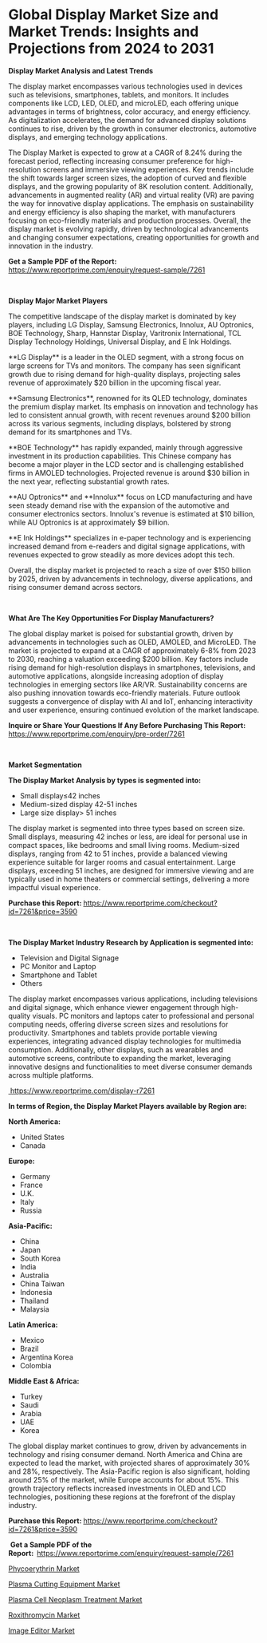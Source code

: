 <p><h1>Global Display Market Size and Market Trends: Insights and Projections from 2024 to 2031</h1></p><p><strong>Display Market Analysis and Latest Trends</strong></p>
<p><p>The display market encompasses various technologies used in devices such as televisions, smartphones, tablets, and monitors. It includes components like LCD, LED, OLED, and microLED, each offering unique advantages in terms of brightness, color accuracy, and energy efficiency. As digitalization accelerates, the demand for advanced display solutions continues to rise, driven by the growth in consumer electronics, automotive displays, and emerging technology applications.</p><p>The Display Market is expected to grow at a CAGR of 8.24% during the forecast period, reflecting increasing consumer preference for high-resolution screens and immersive viewing experiences. Key trends include the shift towards larger screen sizes, the adoption of curved and flexible displays, and the growing popularity of 8K resolution content. Additionally, advancements in augmented reality (AR) and virtual reality (VR) are paving the way for innovative display applications. The emphasis on sustainability and energy efficiency is also shaping the market, with manufacturers focusing on eco-friendly materials and production processes. Overall, the display market is evolving rapidly, driven by technological advancements and changing consumer expectations, creating opportunities for growth and innovation in the industry.</p></p>
<p><strong>Get a Sample PDF of the Report:&nbsp;</strong> <a href="https://www.reportprime.com/enquiry/request-sample/7261">https://www.reportprime.com/enquiry/request-sample/7261</a></p>
<p>&nbsp;</p>
<p><strong>Display Major Market Players</strong></p>
<p><p>The competitive landscape of the display market is dominated by key players, including LG Display, Samsung Electronics, Innolux, AU Optronics, BOE Technology, Sharp, Hannstar Display, Varitronix International, TCL Display Technology Holdings, Universal Display, and E Ink Holdings. </p><p>**LG Display** is a leader in the OLED segment, with a strong focus on large screens for TVs and monitors. The company has seen significant growth due to rising demand for high-quality displays, projecting sales revenue of approximately $20 billion in the upcoming fiscal year. </p><p>**Samsung Electronics**, renowned for its QLED technology, dominates the premium display market. Its emphasis on innovation and technology has led to consistent annual growth, with recent revenues around $200 billion across its various segments, including displays, bolstered by strong demand for its smartphones and TVs. </p><p>**BOE Technology** has rapidly expanded, mainly through aggressive investment in its production capabilities. This Chinese company has become a major player in the LCD sector and is challenging established firms in AMOLED technologies. Projected revenue is around $30 billion in the next year, reflecting substantial growth rates.</p><p>**AU Optronics** and **Innolux** focus on LCD manufacturing and have seen steady demand rise with the expansion of the automotive and consumer electronics sectors. Innolux's revenue is estimated at $10 billion, while AU Optronics is at approximately $9 billion.</p><p>**E Ink Holdings** specializes in e-paper technology and is experiencing increased demand from e-readers and digital signage applications, with revenues expected to grow steadily as more devices adopt this tech.</p><p>Overall, the display market is projected to reach a size of over $150 billion by 2025, driven by advancements in technology, diverse applications, and rising consumer demand across sectors.</p></p>
<p>&nbsp;</p>
<p><strong>What Are The Key Opportunities For Display Manufacturers?</strong></p>
<p><p>The global display market is poised for substantial growth, driven by advancements in technologies such as OLED, AMOLED, and MicroLED. The market is projected to expand at a CAGR of approximately 6-8% from 2023 to 2030, reaching a valuation exceeding $200 billion. Key factors include rising demand for high-resolution displays in smartphones, televisions, and automotive applications, alongside increasing adoption of display technologies in emerging sectors like AR/VR. Sustainability concerns are also pushing innovation towards eco-friendly materials. Future outlook suggests a convergence of display with AI and IoT, enhancing interactivity and user experience, ensuring continued evolution of the market landscape.</p></p>
<p><strong>Inquire or Share Your Questions If Any Before Purchasing This Report:</strong> <a href="https://www.reportprime.com/enquiry/pre-order/7261">https://www.reportprime.com/enquiry/pre-order/7261</a></p>
<p>&nbsp;</p>
<p><strong>Market Segmentation</strong></p>
<p><strong>The Display Market Analysis by types is segmented into:</strong></p>
<p><ul><li>Small display≤42 inches</li><li>Medium-sized display 42-51 inches</li><li>Large size display> 51 inches</li></ul></p>
<p><p>The display market is segmented into three types based on screen size. Small displays, measuring 42 inches or less, are ideal for personal use in compact spaces, like bedrooms and small living rooms. Medium-sized displays, ranging from 42 to 51 inches, provide a balanced viewing experience suitable for larger rooms and casual entertainment. Large displays, exceeding 51 inches, are designed for immersive viewing and are typically used in home theaters or commercial settings, delivering a more impactful visual experience.</p></p>
<p><strong>Purchase this Report:&nbsp;</strong><a href="https://www.reportprime.com/checkout?id=7261&price=3590">https://www.reportprime.com/checkout?id=7261&price=3590</a></p>
<p>&nbsp;</p>
<p><strong>The Display Market Industry Research by Application is segmented into:</strong></p>
<p><ul><li>Television and Digital Signage</li><li>PC Monitor and Laptop</li><li>Smartphone and Tablet</li><li>Others</li></ul></p>
<p><p>The display market encompasses various applications, including televisions and digital signage, which enhance viewer engagement through high-quality visuals. PC monitors and laptops cater to professional and personal computing needs, offering diverse screen sizes and resolutions for productivity. Smartphones and tablets provide portable viewing experiences, integrating advanced display technologies for multimedia consumption. Additionally, other displays, such as wearables and automotive screens, contribute to expanding the market, leveraging innovative designs and functionalities to meet diverse consumer demands across multiple platforms.</p></p>
<p><a href="https://www.reportprime.com/display-r7261">&nbsp;https://www.reportprime.com/display-r7261</a></p>
<p><strong>In terms of Region, the Display Market Players available by Region are:</strong></p>
<p>
    <p> <strong> North America: </strong>
        <ul>
            <li>United States</li>
            <li>Canada</li>
        </ul>
        </p> 
    <p> <strong> Europe: </strong>
        <ul>
            <li>Germany</li>
            <li>France</li>
            <li>U.K.</li>
            <li>Italy</li>
            <li>Russia</li>
        </ul>
        </p> 
    <p> <strong> Asia-Pacific: </strong>
        <ul>
            <li>China</li>
            <li>Japan</li>
            <li>South Korea</li>
            <li>India</li>
            <li>Australia</li>
            <li>China Taiwan</li>
            <li>Indonesia</li>
            <li>Thailand</li>
            <li>Malaysia</li>
        </ul>
        </p> 
    <p> <strong> Latin America: </strong>
        <ul>
            <li>Mexico</li>
            <li>Brazil</li>
            <li>Argentina Korea</li>
            <li>Colombia</li>
        </ul>
        </p> 
    <p> <strong> Middle East & Africa: </strong>
        <ul>
            <li>Turkey</li>
            <li>Saudi</li>
            <li>Arabia</li>
            <li>UAE</li>
            <li>Korea</li>
        </ul>
    </p>
    </p>
<p><p>The global display market continues to grow, driven by advancements in technology and rising consumer demand. North America and China are expected to lead the market, with projected shares of approximately 30% and 28%, respectively. The Asia-Pacific region is also significant, holding around 25% of the market, while Europe accounts for about 15%. This growth trajectory reflects increased investments in OLED and LCD technologies, positioning these regions at the forefront of the display industry.</p></p>
<p><strong>Purchase this Report: </strong><a href="https://www.reportprime.com/checkout?id=7261&price=3590">https://www.reportprime.com/checkout?id=7261&price=3590</a></p>
<p>&nbsp;<strong>Get a Sample PDF of the Report:&nbsp;&nbsp;</strong><a href="https://www.reportprime.com/enquiry/request-sample/7261">https://www.reportprime.com/enquiry/request-sample/7261</a></p>
<p><strong></strong></p>
<p><p><a href="https://issuu.com/reportprime-2/docs/phycoerythrin-market-size-2030.pptx_173e97769ec3ed">Phycoerythrin Market</a></p><p><a href="https://medium.com/@rosslarkin1962/plasma-cutting-equipment-market-trends-and-regional-insights-forecasted-for-period-from-2024-to-e4a55aff5e41">Plasma Cutting Equipment Market</a></p><p><a href="https://medium.com/@rosslarkin1962/evaluating-global-plasma-cell-neoplasm-treatment-market-trends-and-growth-opportunities-by-region-f1a3b80769f9">Plasma Cell Neoplasm Treatment Market</a></p><p><a href="https://issuu.com/reportprime-2/docs/roxithromycin-market-size-2030.pptx_61a6de35797f42">Roxithromycin Market</a></p><p><a href="https://www.linkedin.com/pulse/global-image-editor-market-analysis-key-trends-future-projections-rrjuf?trackingId=JEnLUFPzRN%2BYGc5qhu%2FALA%3D%3D">Image Editor Market</a></p></p>